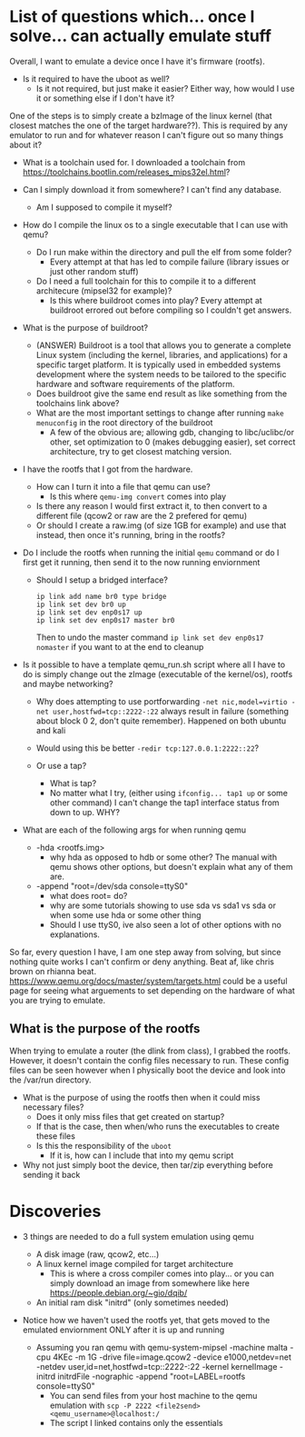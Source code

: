 # List of questions which... once I solve... can actually emulate stuff
Overall, I want to emulate a device once I have it's firmware (rootfs).

- Is it required to have the uboot as well?
    - Is it not required, but just make it easier? Either way, how would I use it or something else if I don't have it?

One of the steps is to simply create a bzImage of the linux kernel (that closest matches the one of the target hardware??). This is required by any emulator to run and for whatever reason I can't figure out so many things about it?

- What is a toolchain used for. I downloaded a toolchain from https://toolchains.bootlin.com/releases_mips32el.html?

- Can I simply download it from somewhere? I can't find any database.
    - Am I supposed to compile it myself?

- How do I compile the linux os to a single executable that I can use with qemu?
    - Do I run make within the directory and pull the elf from some folder?
        - Every attempt at that has led to compile failure (library issues or just other random stuff)  
    - Do I need a full toolchain for this to compile it to a different architecure (mipsel32 for example)?
        - Is this where buildroot comes into play? Every attempt at buildroot errored out before compiling so I couldn't get answers.
- What is the purpose of buildroot?
    - (ANSWER) Buildroot is a tool that allows you to generate a complete Linux system (including the kernel, libraries, and applications) for a specific target platform. It is typically used in embedded systems development where the system needs to be tailored to the specific hardware and software requirements of the platform.
    - Does buildroot give the same end result as like something from the toolchains link above?
    - What are the most important settings to change after running `make menuconfig` in the root directory of the buildroot
        - A few of the obvious are; allowing gdb, changing to libc/uclibc/or other, set optimization to 0 (makes debugging easier), set correct architecture, try to get closest matching version.
   
- I have the rootfs that I got from the hardware.
    - How can I turn it into a file that qemu can use?
        - Is this where `qemu-img convert` comes into play
    - Is there any reason I would first extract it, to then convert to a different file (qcow2 or raw are the 2 prefered for qemu)
    - Or should I create a raw.img (of size 1GB for example) and use that instead, then once it's running, bring in the rootfs?

- Do I include the rootfs when running the initial `qemu` command or do I first get it running, then send it to the now running enviornment
    - Should I setup a bridged interface?
         ```
         ip link add name br0 type bridge
         ip link set dev br0 up
         ip link set dev enp0s17 up
         ip link set dev enp0s17 master br0
         ```
         Then to undo the master command `ip link set dev enp0s17 nomaster` if you want to at the end to cleanup
         
- Is it possible to have a template qemu_run.sh script where all I have to do is simply change out the zImage (executable of the kernel/os), rootfs and maybe networking?
    - Why does attempting to use portforwarding `-net nic,model=virtio -net user,hostfwd=tcp::2222-:22` always result in failure (something about block 0 2, don't quite remember). Happened on both ubuntu and kali
    - Would using this be better `-redir tcp:127.0.0.1:2222::22`?
         
    - Or use a tap?
        - What is tap?
        - No matter what I try, (either using  `ifconfig... tap1 up` or some other command) I can't change the tap1 interface status from down to up. WHY? 

- What are each of the following args for when running qemu
    - -hda <rootfs.img> 
        - why hda as opposed to hdb or some other? The manual with qemu shows other options, but doesn't explain what any of them are.
    - -append "root=/dev/sda console=ttyS0"
        - what does root= do?
        - why are some tutorials showing to use sda vs sda1 vs sda or when some use hda or some other thing
        - Should I use ttyS0, ive also seen a lot of other options with no explanations.
  
So far, every question I have, I am one step away from solving, but since nothing quite works I can't confirm or deny anything. Beat af, like chris brown on rhianna beat. https://www.qemu.org/docs/master/system/targets.html could be a useful page for seeing what arguements to set depending on the hardware of what you are trying to emulate.

## What is the purpose of the rootfs
When trying to emulate a router (the dlink from class), I grabbed the rootfs. However, it doesn't contain the config files necessary to run. These config files can be seen however when I physically boot the device and look into the /var/run directory. 
- What is the purpose of using the rootfs then when it could miss necessary files?
  - Does it only miss files that get created on startup?
  - If that is the case, then when/who runs the executables to create these files
  - Is this the responsibility of the `uboot`
    - If it is, how can I include that into my qemu script
- Why not just simply boot the device, then tar/zip everything before sending it back

# Discoveries
- 3 things are needed to do a full system emulation using qemu
    - A disk image (raw, qcow2, etc...)
    - A linux kernel image compiled for target architecture
        - This is where a cross compiler comes into play... or you can simply download an image from somewhere like here https://people.debian.org/~gio/dqib/
    - An initial ram disk "initrd" (only sometimes needed)

- Notice how we haven't used the rootfs yet, that gets moved to the emulated enviornment ONLY after it is up and running
    - Assuming you ran qemu with qemu-system-mipsel -machine malta -cpu 4KEc -m 1G -drive file=image.qcow2 -device e1000,netdev=net -netdev user,id=net,hostfwd=tcp::2222-:22 -kernel kernelImage -initrd initrdFile -nographic -append "root=LABEL=rootfs console=ttyS0"
        - You can send files from your host machine to the qemu emulation with `scp -P 2222 <file2send> <qemu_username>@localhost:/`
        - The script I linked contains only the essentials

